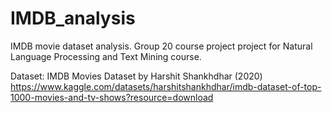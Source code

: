 # IMDB_analysis
IMDB movie dataset analysis. Group 20 course project project for Natural Language Processing and Text Mining course.

Dataset: IMDB Movies Dataset by Harshit Shankhdhar (2020) https://www.kaggle.com/datasets/harshitshankhdhar/imdb-dataset-of-top-1000-movies-and-tv-shows?resource=download
